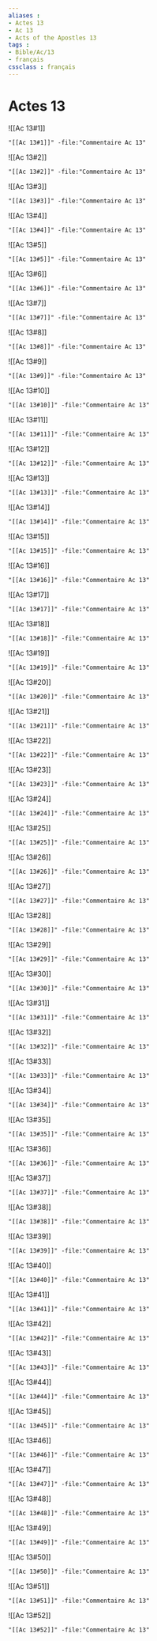 ```yaml
---
aliases : 
- Actes 13
- Ac 13
- Acts of the Apostles 13
tags : 
- Bible/Ac/13
- français
cssclass : français
---
```


# Actes 13

![[Ac 13#1]]

```query
"[[Ac 13#1]]" -file:"Commentaire Ac 13"
```

![[Ac 13#2]]

```query
"[[Ac 13#2]]" -file:"Commentaire Ac 13"
```

![[Ac 13#3]]

```query
"[[Ac 13#3]]" -file:"Commentaire Ac 13"
```

![[Ac 13#4]]

```query
"[[Ac 13#4]]" -file:"Commentaire Ac 13"
```

![[Ac 13#5]]

```query
"[[Ac 13#5]]" -file:"Commentaire Ac 13"
```

![[Ac 13#6]]

```query
"[[Ac 13#6]]" -file:"Commentaire Ac 13"
```

![[Ac 13#7]]

```query
"[[Ac 13#7]]" -file:"Commentaire Ac 13"
```

![[Ac 13#8]]

```query
"[[Ac 13#8]]" -file:"Commentaire Ac 13"
```

![[Ac 13#9]]

```query
"[[Ac 13#9]]" -file:"Commentaire Ac 13"
```

![[Ac 13#10]]

```query
"[[Ac 13#10]]" -file:"Commentaire Ac 13"
```

![[Ac 13#11]]

```query
"[[Ac 13#11]]" -file:"Commentaire Ac 13"
```

![[Ac 13#12]]

```query
"[[Ac 13#12]]" -file:"Commentaire Ac 13"
```

![[Ac 13#13]]

```query
"[[Ac 13#13]]" -file:"Commentaire Ac 13"
```

![[Ac 13#14]]

```query
"[[Ac 13#14]]" -file:"Commentaire Ac 13"
```

![[Ac 13#15]]

```query
"[[Ac 13#15]]" -file:"Commentaire Ac 13"
```

![[Ac 13#16]]

```query
"[[Ac 13#16]]" -file:"Commentaire Ac 13"
```

![[Ac 13#17]]

```query
"[[Ac 13#17]]" -file:"Commentaire Ac 13"
```

![[Ac 13#18]]

```query
"[[Ac 13#18]]" -file:"Commentaire Ac 13"
```

![[Ac 13#19]]

```query
"[[Ac 13#19]]" -file:"Commentaire Ac 13"
```

![[Ac 13#20]]

```query
"[[Ac 13#20]]" -file:"Commentaire Ac 13"
```

![[Ac 13#21]]

```query
"[[Ac 13#21]]" -file:"Commentaire Ac 13"
```

![[Ac 13#22]]

```query
"[[Ac 13#22]]" -file:"Commentaire Ac 13"
```

![[Ac 13#23]]

```query
"[[Ac 13#23]]" -file:"Commentaire Ac 13"
```

![[Ac 13#24]]

```query
"[[Ac 13#24]]" -file:"Commentaire Ac 13"
```

![[Ac 13#25]]

```query
"[[Ac 13#25]]" -file:"Commentaire Ac 13"
```

![[Ac 13#26]]

```query
"[[Ac 13#26]]" -file:"Commentaire Ac 13"
```

![[Ac 13#27]]

```query
"[[Ac 13#27]]" -file:"Commentaire Ac 13"
```

![[Ac 13#28]]

```query
"[[Ac 13#28]]" -file:"Commentaire Ac 13"
```

![[Ac 13#29]]

```query
"[[Ac 13#29]]" -file:"Commentaire Ac 13"
```

![[Ac 13#30]]

```query
"[[Ac 13#30]]" -file:"Commentaire Ac 13"
```

![[Ac 13#31]]

```query
"[[Ac 13#31]]" -file:"Commentaire Ac 13"
```

![[Ac 13#32]]

```query
"[[Ac 13#32]]" -file:"Commentaire Ac 13"
```

![[Ac 13#33]]

```query
"[[Ac 13#33]]" -file:"Commentaire Ac 13"
```

![[Ac 13#34]]

```query
"[[Ac 13#34]]" -file:"Commentaire Ac 13"
```

![[Ac 13#35]]

```query
"[[Ac 13#35]]" -file:"Commentaire Ac 13"
```

![[Ac 13#36]]

```query
"[[Ac 13#36]]" -file:"Commentaire Ac 13"
```

![[Ac 13#37]]

```query
"[[Ac 13#37]]" -file:"Commentaire Ac 13"
```

![[Ac 13#38]]

```query
"[[Ac 13#38]]" -file:"Commentaire Ac 13"
```

![[Ac 13#39]]

```query
"[[Ac 13#39]]" -file:"Commentaire Ac 13"
```

![[Ac 13#40]]

```query
"[[Ac 13#40]]" -file:"Commentaire Ac 13"
```

![[Ac 13#41]]

```query
"[[Ac 13#41]]" -file:"Commentaire Ac 13"
```

![[Ac 13#42]]

```query
"[[Ac 13#42]]" -file:"Commentaire Ac 13"
```

![[Ac 13#43]]

```query
"[[Ac 13#43]]" -file:"Commentaire Ac 13"
```

![[Ac 13#44]]

```query
"[[Ac 13#44]]" -file:"Commentaire Ac 13"
```

![[Ac 13#45]]

```query
"[[Ac 13#45]]" -file:"Commentaire Ac 13"
```

![[Ac 13#46]]

```query
"[[Ac 13#46]]" -file:"Commentaire Ac 13"
```

![[Ac 13#47]]

```query
"[[Ac 13#47]]" -file:"Commentaire Ac 13"
```

![[Ac 13#48]]

```query
"[[Ac 13#48]]" -file:"Commentaire Ac 13"
```

![[Ac 13#49]]

```query
"[[Ac 13#49]]" -file:"Commentaire Ac 13"
```

![[Ac 13#50]]

```query
"[[Ac 13#50]]" -file:"Commentaire Ac 13"
```

![[Ac 13#51]]

```query
"[[Ac 13#51]]" -file:"Commentaire Ac 13"
```

![[Ac 13#52]]

```query
"[[Ac 13#52]]" -file:"Commentaire Ac 13"
```

